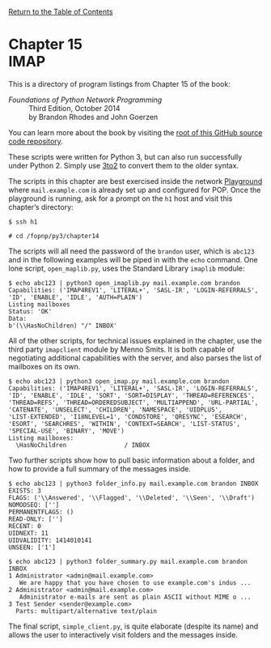 [Return to the Table of Contents](https://github.com/brandon-rhodes/fopnp#readme)

# Chapter 15<br>IMAP

This is a directory of program listings from Chapter 15 of the book:

<dl>
<dt><i>Foundations of Python Network Programming</i></dt>
<dd>
Third Edition, October 2014<br>
by Brandon Rhodes and John Goerzen
</dd>
</dl>

You can learn more about the book by visiting the
[root of this GitHub source code repository](https://github.com/brandon-rhodes/fopnp#readme).

These scripts were written for Python 3, but can also run successfully
under Python 2.  Simply use [3to2](https://pypi.python.org/pypi/3to2) to
convert them to the older syntax.

The scripts in this chapter are best exercised inside the network
[Playground](../../playground#readme) where `mail.example.com` is
already set up and configured for POP.  Once the playground is running,
ask for a prompt on the `h1` host and visit this chapter’s directory:

    $ ssh h1

    # cd /fopnp/py3/chapter14

The scripts will all need the password of the `brandon` user, which is
`abc123` and in the following examples will be piped in with the `echo`
command.  One lone script, `open_maplib.py`, uses the Standard Library
`imaplib` module:

```
$ echo abc123 | python3 open_imaplib.py mail.example.com brandon
Capabilities: ('IMAP4REV1', 'LITERAL+', 'SASL-IR', 'LOGIN-REFERRALS',
'ID', 'ENABLE', 'IDLE', 'AUTH=PLAIN')
Listing mailboxes 
Status: 'OK'
Data:
b'(\\HasNoChildren) "/" INBOX'
```

All of the other scripts, for technical issues explained in the chapter,
use the third party `imapclient` module by Menno Smits.  It is both
capable of negotiating additional capabilities with the server, and also
parses the list of mailboxes on its own.

```
$ echo abc123 | python3 open_imap.py mail.example.com brandon
Capabilities: ('IMAP4REV1', 'LITERAL+', 'SASL-IR', 'LOGIN-REFERRALS',
'ID', 'ENABLE', 'IDLE', 'SORT', 'SORT=DISPLAY', 'THREAD=REFERENCES',
'THREAD=REFS', 'THREAD=ORDEREDSUBJECT', 'MULTIAPPEND', 'URL-PARTIAL',
'CATENATE', 'UNSELECT', 'CHILDREN', 'NAMESPACE', 'UIDPLUS',
'LIST-EXTENDED', 'I18NLEVEL=1', 'CONDSTORE', 'QRESYNC', 'ESEARCH',
'ESORT', 'SEARCHRES', 'WITHIN', 'CONTEXT=SEARCH', 'LIST-STATUS',
'SPECIAL-USE', 'BINARY', 'MOVE')
Listing mailboxes:
  \HasNoChildren                / INBOX
```

Two further scripts show how to pull basic information about a folder,
and how to provide a full summary of the messages inside.

```
$ echo abc123 | python3 folder_info.py mail.example.com brandon INBOX
EXISTS: 3
FLAGS: ('\\Answered', '\\Flagged', '\\Deleted', '\\Seen', '\\Draft')
NOMODSEQ: ['']
PERMANENTFLAGS: ()
READ-ONLY: ['']
RECENT: 0
UIDNEXT: 11
UIDVALIDITY: 1414010141
UNSEEN: ['1']
```

```
$ echo abc123 | python3 folder_summary.py mail.example.com brandon INBOX
1 Administrator <admin@mail.example.com>
   We are happy that you have chosen to use example.com's indus ...
2 Administrator <admin@mail.example.com>
   Administrator e-mails are sent as plain ASCII without MIME o ...
3 Test Sender <sender@example.com>
  Parts: multipart/alternative text/plain
```

The final script, `simple_client.py`, is quite elaborate (despite its
name) and allows the user to interactively visit folders and the
messages inside.
